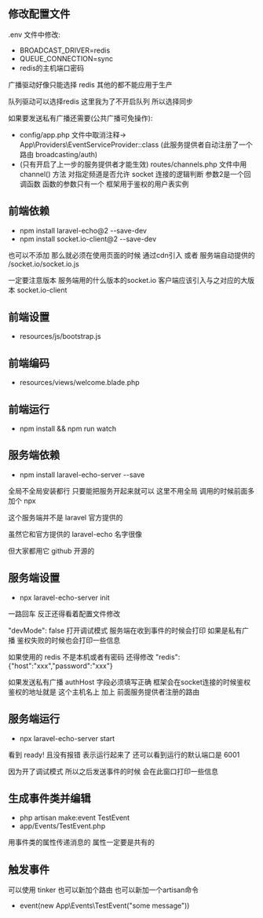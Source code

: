 ## 修改配置文件

.env 文件中修改:

- BROADCAST_DRIVER=redis
- QUEUE_CONNECTION=sync
- redis的主机端口密码

广播驱动好像只能选择 redis 其他的都不能应用于生产

队列驱动可以选择redis 这里我为了不开启队列 所以选择同步

如果要发送私有广播还需要(公共广播可免操作):

- config/app.php 文件中取消注释-> App\Providers\EventServiceProvider::class (此服务提供者自动注册了一个路由 broadcasting/auth)
- (只有开启了上一步的服务提供者才能生效) routes/channels.php 文件中用 channel() 方法 对指定频道是否允许 socket 连接的逻辑判断 参数2是一个回调函数 函数的参数只有一个 框架用于鉴权的用户表实例

## 前端依赖

- npm install laravel-echo@2 --save-dev
- npm install socket.io-client@2 --save-dev

也可以不添加 那么就必须在使用页面的时候 通过cdn引入 或者 服务端自动提供的 /socket.io/socket.io.js

一定要注意版本 服务端用的什么版本的socket.io 客户端应该引入与之对应的大版本 socket.io-client

## 前端设置

- resources/js/bootstrap.js

## 前端编码

- resources/views/welcome.blade.php

## 前端运行

- npm install && npm run watch

## 服务端依赖

- npm install laravel-echo-server --save

全局不全局安装都行 只要能把服务开起来就可以 这里不用全局 调用的时候前面多加个 npx

这个服务端并不是 laravel 官方提供的

虽然它和官方提供的 laravel-echo 名字很像

但大家都用它 github 开源的

## 服务端设置

- npx laravel-echo-server init

一路回车 反正还得看着配置文件修改

"devMode": false 打开调试模式 服务端在收到事件的时候会打印 如果是私有广播 鉴权失败的时候也会打印一些信息

如果使用的 redis 不是本机或者有密码 还得修改 "redis": {"host":"xxx","password":"xxx"}

如果发送私有广播 authHost 字段必须填写正确 框架会在socket连接的时候鉴权 鉴权的地址就是 这个主机名上 加上 前面服务提供者注册的路由

## 服务端运行

- npx laravel-echo-server start

看到 ready! 且没有报错 表示运行起来了 还可以看到运行的默认端口是 6001

因为开了调试模式 所以之后发送事件的时候 会在此窗口打印一些信息

## 生成事件类并编辑

- php artisan make:event TestEvent
- app/Events/TestEvent.php

用事件类的属性传递消息的 属性一定要是共有的

## 触发事件

可以使用 tinker 也可以新加个路由 也可以新加一个artisan命令

- event(new App\Events\TestEvent("some message"))




  

